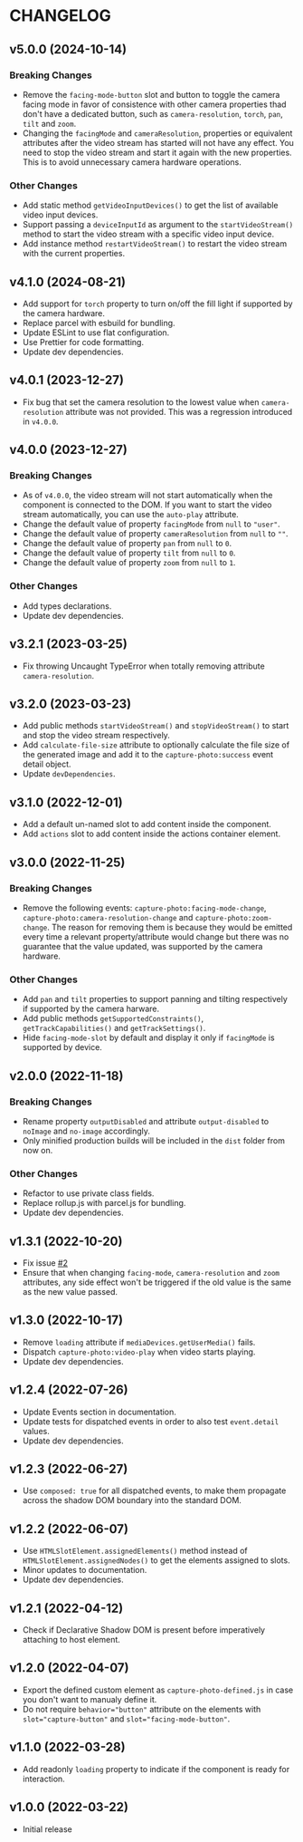 # CHANGELOG

## v5.0.0 (2024-10-14)

### Breaking Changes

- Remove the `facing-mode-button` slot and button to toggle the camera facing mode in favor of consistence with other camera properties thad don't have a dedicated button, such as `camera-resolution`, `torch`, `pan`, `tilt` and `zoom`.
- Changing the `facingMode` and `cameraResolution`, properties or equivalent attributes after the video stream has started will not have any effect. You need to stop the video stream and start it again with the new properties. This is to avoid unnecessary camera hardware operations.

### Other Changes

- Add static method `getVideoInputDevices()` to get the list of available video input devices.
- Support passing a `deviceInputId` as argument to the `startVideoStream()` method to start the video stream with a specific video input device.
- Add instance method `restartVideoStream()` to restart the video stream with the current properties.

## v4.1.0 (2024-08-21)

- Add support for `torch` property to turn on/off the fill light if supported by the camera hardware.
- Replace parcel with esbuild for bundling.
- Update ESLint to use flat configuration.
- Use Prettier for code formatting.
- Update dev dependencies.

## v4.0.1 (2023-12-27)

- Fix bug that set the camera resolution to the lowest value when `camera-resolution` attribute was not provided. This was a regression introduced in `v4.0.0`.

## v4.0.0 (2023-12-27)

### Breaking Changes

- As of `v4.0.0`, the video stream will not start automatically when the component is connected to the DOM. If you want to start the video stream automatically, you can use the `auto-play` attribute.
- Change the default value of property `facingMode` from `null` to `"user"`.
- Change the default value of property `cameraResolution` from `null` to `""`.
- Change the default value of property `pan` from `null` to `0`.
- Change the default value of property `tilt` from `null` to `0`.
- Change the default value of property `zoom` from `null` to `1`.

### Other Changes

- Add types declarations.
- Update dev dependencies.

## v3.2.1 (2023-03-25)

- Fix throwing Uncaught TypeError when totally removing attribute `camera-resolution`.

## v3.2.0 (2023-03-23)

- Add public methods `startVideoStream()` and `stopVideoStream()` to start and stop the video stream respectively.
- Add `calculate-file-size` attribute to optionally calculate the file size of the generated image and add it to the `capture-photo:success` event detail object.
- Update `devDependencies`.

## v3.1.0 (2022-12-01)

- Add a default un-named slot to add content inside the component.
- Add `actions` slot to add content inside the actions container element.

## v3.0.0 (2022-11-25)

### Breaking Changes

- Remove the following events: `capture-photo:facing-mode-change`, `capture-photo:camera-resolution-change` and `capture-photo:zoom-change`. The reason for removing them is because they would be emitted every time a relevant property/attribute would change but there was no guarantee that the value updated, was supported by the camera hardware.

### Other Changes

- Add `pan` and `tilt` properties to support panning and tilting respectively if supported by the camera harware.
- Add public methods `getSupportedConstraints()`, `getTrackCapabilities()` and `getTrackSettings()`.
- Hide `facing-mode-slot` by default and display it only if `facingMode` is supported by device.

## v2.0.0 (2022-11-18)

### Breaking Changes

- Rename property `outputDisabled` and attribute `output-disabled` to `noImage` and `no-image` accordingly.
- Only minified production builds will be included in the `dist` folder from now on.

### Other Changes

- Refactor to use private class fields.
- Replace rollup.js with parcel.js for bundling.
- Update dev dependencies.

## v1.3.1 (2022-10-20)

- Fix issue [#2](https://github.com/georapbox/capture-photo-element/issues/2)
- Ensure that when changing `facing-mode`, `camera-resolution` and `zoom` attributes, any side effect won't be triggered if the old value is the same as the new value passed.

## v1.3.0 (2022-10-17)

- Remove `loading` attribute if `mediaDevices.getUserMedia()` fails.
- Dispatch `capture-photo:video-play` when video starts playing.
- Update dev dependencies.

## v1.2.4 (2022-07-26)

- Update Events section in documentation.
- Update tests for dispatched events in order to also test `event.detail` values.
- Update dev dependencies.

## v1.2.3 (2022-06-27)

- Use `composed: true` for all dispatched events, to make them propagate across the shadow DOM boundary into the standard DOM.

## v1.2.2 (2022-06-07)

- Use `HTMLSlotElement.assignedElements()` method instead of `HTMLSlotElement.assignedNodes()` to get the elements assigned to slots.
- Minor updates to documentation.
- Update dev dependencies.


## v1.2.1 (2022-04-12)

- Check if Declarative Shadow DOM is present before imperatively attaching to host element.

## v1.2.0 (2022-04-07)

- Export the defined custom element as `capture-photo-defined.js` in case you don't want to manualy define it.
- Do not require `behavior="button"` attribute on the elements with `slot="capture-button"` and `slot="facing-mode-button"`.

## v1.1.0 (2022-03-28)

- Add readonly `loading` property to indicate if the component is ready for interaction.

## v1.0.0 (2022-03-22)

- Initial release
